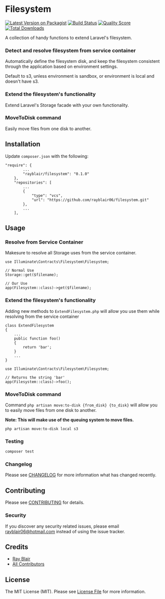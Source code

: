# Filesystem

[![Latest Version on Packagist](https://img.shields.io/packagist/v/rayblair/Filesystem.svg?style=flat-square)](https://packagist.org/packages/rayblair/Filesystem)
[![Build Status](https://img.shields.io/travis/rayblair/Filesystem/master.svg?style=flat-square)](https://travis-ci.org/rayblair/Filesystem)
[![Quality Score](https://img.shields.io/scrutinizer/g/rayblair/Filesystem.svg?style=flat-square)](https://scrutinizer-ci.com/g/rayblair/Filesystem)
[![Total Downloads](https://img.shields.io/packagist/dt/rayblair/Filesystem.svg?style=flat-square)](https://packagist.org/packages/rayblair/Filesystem)

A collection of handy functions to extend Laravel's filesystem.

### Detect and resolve filesystem from service container

Automatically define the filesystem disk, and keep the filesystem consistent through the application based on environment settings.

Default to s3, unless environment is sandbox, or environment is local and doesn't have s3.

### Extend the filesystem's functionality

Extend Laravel's Storage facade with your own functionality.

### MoveToDisk command

Easily move files from one disk to another.

## Installation

<!-- You can install the package via composer: -->

<!-- ```bash
composer require rayblair/filesystem
``` -->

Update `composer.json` with the following:

```
"require": {
        ...
        "rayblair/filesystem": "0.1.0"
    },
    "repositories": [
        ...
        {
            "type": "vcs",
            "url": "https://github.com/rayblair06/filesystem.git"
        },
        ...
    ],
```

## Usage

### Resolve from Service Container

Makesure to resolve all Storage uses from the service container.

```
use Illuminate\Contracts\Filesystem\Filesystem;

// Normal Use
Storage::get($filename);

// Our Use
app(Filesystem::class)->get($filename);
```

### Extend the filesystem's functionality

Adding new methods to `ExtendFilesystem.php` will allow you use them while resolving from the service container

```
class ExtendFilesystem
{
    ...
    public function foo()
    {
        return 'bar';
    }
    ...
}

use Illuminate\Contracts\Filesystem\Filesystem;

// Returns the string 'bar'
app(Filesystem::class)->foo();
```

### MoveToDisk command

Command `php artisan move:to-disk {from_disk} {to_disk}` will allow you to easily move files from one disk to another.

**Note: This will make use of the queuing system to move files.**

```
php artisan move:to-disk local s3
```

### Testing

```bash
composer test
```

### Changelog

Please see [CHANGELOG](CHANGELOG.md) for more information what has changed recently.

## Contributing

Please see [CONTRIBUTING](CONTRIBUTING.md) for details.

### Security

If you discover any security related issues, please email rayblair06@hotmail.com instead of using the issue tracker.

## Credits

-   [Ray Blair](https://github.com/rayblair)
-   [All Contributors](../../contributors)

## License

The MIT License (MIT). Please see [License File](LICENSE.md) for more information.
